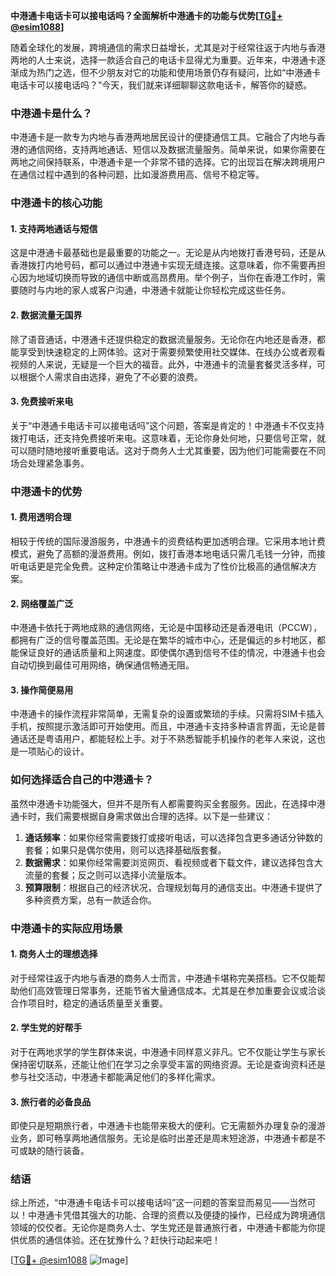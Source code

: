 **中港通卡电话卡可以接电话吗？全面解析中港通卡的功能与优势[[TG💪+ @esim1088](https://t.me/s/esim1088)]**

随着全球化的发展，跨境通信的需求日益增长，尤其是对于经常往返于内地与香港两地的人士来说，选择一款适合自己的电话卡显得尤为重要。近年来，中港通卡逐渐成为热门之选，但不少朋友对它的功能和使用场景仍存有疑问，比如“中港通卡电话卡可以接电话吗？”今天，我们就来详细聊聊这款电话卡，解答你的疑惑。

### 中港通卡是什么？

中港通卡是一款专为内地与香港两地居民设计的便捷通信工具。它融合了内地与香港的通信网络，支持两地通话、短信以及数据流量服务。简单来说，如果你需要在两地之间保持联系，中港通卡是一个非常不错的选择。它的出现旨在解决跨境用户在通信过程中遇到的各种问题，比如漫游费用高、信号不稳定等。

### 中港通卡的核心功能

#### 1. 支持两地通话与短信

这是中港通卡最基础也是最重要的功能之一。无论是从内地拨打香港号码，还是从香港拨打内地号码，都可以通过中港通卡实现无缝连接。这意味着，你不需要再担心因为地域切换而导致的通信中断或高昂费用。举个例子，当你在香港工作时，需要随时与内地的家人或客户沟通，中港通卡就能让你轻松完成这些任务。

#### 2. 数据流量无国界

除了语音通话，中港通卡还提供稳定的数据流量服务。无论你在内地还是香港，都能享受到快速稳定的上网体验。这对于需要频繁使用社交媒体、在线办公或者观看视频的人来说，无疑是一个巨大的福音。此外，中港通卡的流量套餐灵活多样，可以根据个人需求自由选择，避免了不必要的浪费。

#### 3. 免费接听来电

关于“中港通卡电话卡可以接电话吗”这个问题，答案是肯定的！中港通卡不仅支持拨打电话，还支持免费接听来电。这意味着，无论你身处何地，只要信号正常，就可以随时随地接听重要电话。这对于商务人士尤其重要，因为他们可能需要在不同场合处理紧急事务。

### 中港通卡的优势

#### 1. 费用透明合理

相较于传统的国际漫游服务，中港通卡的资费结构更加透明合理。它采用本地计费模式，避免了高额的漫游费用。例如，拨打香港本地电话只需几毛钱一分钟，而接听电话更是完全免费。这种定价策略让中港通卡成为了性价比极高的通信解决方案。

#### 2. 网络覆盖广泛

中港通卡依托于两地成熟的通信网络，无论是中国移动还是香港电讯（PCCW），都拥有广泛的信号覆盖范围。无论是在繁华的城市中心，还是偏远的乡村地区，都能保证良好的通话质量和上网速度。即使偶尔遇到信号不佳的情况，中港通卡也会自动切换到最佳可用网络，确保通信畅通无阻。

#### 3. 操作简便易用

中港通卡的操作流程非常简单，无需复杂的设置或繁琐的手续。只需将SIM卡插入手机，按照提示激活即可开始使用。而且，中港通卡支持多种语言界面，无论是普通话还是粤语用户，都能轻松上手。对于不熟悉智能手机操作的老年人来说，这也是一项贴心的设计。

### 如何选择适合自己的中港通卡？

虽然中港通卡功能强大，但并不是所有人都需要购买全套服务。因此，在选择中港通卡时，我们需要根据自身需求做出合理的选择。以下是一些建议：

1. **通话频率**：如果你经常需要拨打或接听电话，可以选择包含更多通话分钟数的套餐；如果只是偶尔使用，则可以选择基础版套餐。
2. **数据需求**：如果你经常需要浏览网页、看视频或者下载文件，建议选择包含大流量的套餐；反之则可以选择小流量版本。
3. **预算限制**：根据自己的经济状况，合理规划每月的通信支出。中港通卡提供了多种资费方案，总有一款适合你。

### 中港通卡的实际应用场景

#### 1. 商务人士的理想选择

对于经常往返于内地与香港的商务人士而言，中港通卡堪称完美搭档。它不仅能帮助他们高效管理日常事务，还能节省大量通信成本。尤其是在参加重要会议或洽谈合作项目时，稳定的通话质量至关重要。

#### 2. 学生党的好帮手

对于在两地求学的学生群体来说，中港通卡同样意义非凡。它不仅能让学生与家长保持密切联系，还能让他们在学习之余享受丰富的网络资源。无论是查询资料还是参与社交活动，中港通卡都能满足他们的多样化需求。

#### 3. 旅行者的必备良品

即使只是短期旅行者，中港通卡也能带来极大的便利。它无需额外办理复杂的漫游业务，即可畅享两地通信服务。无论是临时出差还是周末短途游，中港通卡都是不可或缺的随行装备。

### 结语

综上所述，“中港通卡电话卡可以接电话吗”这一问题的答案显而易见——当然可以！中港通卡凭借其强大的功能、合理的资费以及便捷的操作，已经成为跨境通信领域的佼佼者。无论你是商务人士、学生党还是普通旅行者，中港通卡都能为你提供优质的通信体验。还在犹豫什么？赶快行动起来吧！

[[TG💪+ @esim1088](https://t.me/s/esim1088) ![Image](https://i.postimg.cc/4NQfJmqS/Snipaste-2025-05-13-00-14-12.png)]